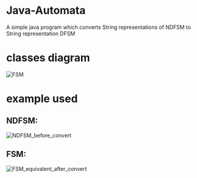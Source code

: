 # Java-Automata
A simple java program which converts String representations of NDFSM to String representation DFSM

# classes diagram 
![FSM](https://github.com/cohenyuval315/Java-Automata/assets/61754002/5187500f-5c51-4bac-8da6-b9708c1c1b48)

# example used
## NDFSM:
![NDFSM_before_convert](https://github.com/cohenyuval315/Java-Automata/assets/61754002/a0f417a5-5277-4a12-b598-40a7fa766960)

## FSM:
![FSM_equivalent_after_convert](https://github.com/cohenyuval315/Java-Automata/assets/61754002/c64243e6-cf5c-4f67-b9ff-136de16b8637)

